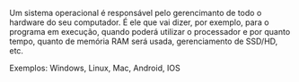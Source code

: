 Um sistema operacional é responsável pelo gerencimanto de todo o hardware do seu computador. É ele que vai dizer, por exemplo, para o programa em execução, quando poderá utilizar o processador e por quanto tempo, quanto de memória RAM será usada, gerenciamento de SSD/HD, etc.


Exemplos: Windows, Linux, Mac, Android, IOS